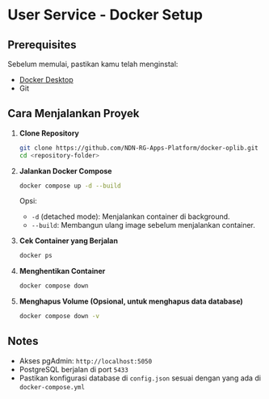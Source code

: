 # User Service - Docker Setup

## Prerequisites

Sebelum memulai, pastikan kamu telah menginstal:

- [Docker Desktop](https://www.docker.com/)
- Git

## Cara Menjalankan Proyek

1. **Clone Repository**
   ```sh
   git clone https://github.com/NDN-RG-Apps-Platform/docker-oplib.git
   cd <repository-folder>
   ```

2. **Jalankan Docker Compose**
   ```sh
   docker compose up -d --build
   ```

   Opsi:
   - `-d` (detached mode): Menjalankan container di background.
   - `--build`: Membangun ulang image sebelum menjalankan container.

3. **Cek Container yang Berjalan**
   ```sh
   docker ps
   ```

4. **Menghentikan Container**
   ```sh
   docker compose down
   ```

5. **Menghapus Volume (Opsional, untuk menghapus data database)**
   ```sh
   docker compose down -v
   ```

## Notes
- Akses pgAdmin: `http://localhost:5050`
- PostgreSQL berjalan di port `5433`
- Pastikan konfigurasi database di `config.json` sesuai dengan yang ada di `docker-compose.yml`
